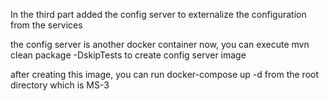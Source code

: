 In the third part added the config server to externalize the configuration from the services

the config server is another docker container now, you can execute mvn clean package -DskipTests to create config server image

after creating this image, you can run docker-compose up -d from the root directory which is MS-3
